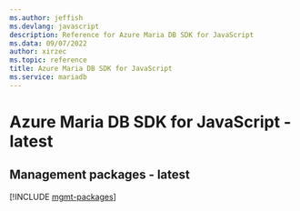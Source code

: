 ```yaml
---
ms.author: jeffish
ms.devlang: javascript
description: Reference for Azure Maria DB SDK for JavaScript
ms.data: 09/07/2022
author: xirzec
ms.topic: reference
title: Azure Maria DB SDK for JavaScript
ms.service: mariadb
---
```

# Azure Maria DB SDK for JavaScript - latest

## Management packages - latest
[!INCLUDE [mgmt-packages](maria-db-mgmt-index.md)]